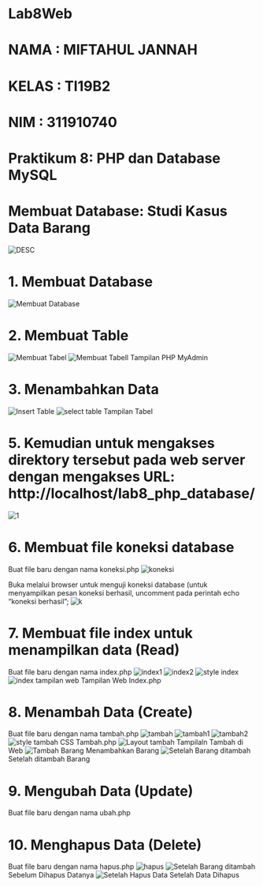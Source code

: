 # Lab8Web
# NAMA  : MIFTAHUL JANNAH
# KELAS : TI19B2
# NIM   : 311910740

#                                       Praktikum 8: PHP dan Database MySQL

# Membuat Database: Studi Kasus Data Barang
![DESC](https://user-images.githubusercontent.com/81582495/120128393-11341280-c1ec-11eb-9b45-e8f24b0d8620.PNG)

# 1. Membuat Database
![Membuat Database](https://user-images.githubusercontent.com/81582495/120128613-a59e7500-c1ec-11eb-8a11-21c43bb0c077.PNG)

# 2. Membuat Table
![Membuat Tabel](https://user-images.githubusercontent.com/81582495/120128898-383f1400-c1ed-11eb-85aa-f95b6070e41b.PNG)
![Membuat Tabell](https://user-images.githubusercontent.com/81582495/120128891-36755080-c1ed-11eb-9434-2c07b7dd4e83.PNG) Tampilan PHP MyAdmin

# 3. Menambahkan Data
![Insert Table](https://user-images.githubusercontent.com/81582495/120129314-efd42600-c1ed-11eb-84c1-baf4b9131a3e.PNG)
![select table](https://user-images.githubusercontent.com/81582495/120129320-f2cf1680-c1ed-11eb-8834-4a5881dec40c.PNG) Tampilan Tabel

# 5. Kemudian untuk mengakses direktory tersebut pada web server dengan mengakses URL: http://localhost/lab8_php_database/
![1](https://user-images.githubusercontent.com/81582495/120129571-6f61f500-c1ee-11eb-8d91-df8c9ba77733.PNG)

# 6. Membuat file koneksi database
Buat file baru dengan nama koneksi.php
![koneksi](https://user-images.githubusercontent.com/81582495/120130147-a71d6c80-c1ef-11eb-9602-df75e7e74adb.PNG)

Buka melalui browser untuk menguji koneksi database (untuk menyampilkan pesan koneksi berhasil, uncomment pada perintah echo “koneksi berhasil”; 
![k](https://user-images.githubusercontent.com/81582495/120130192-c0beb400-c1ef-11eb-8b0b-062968701b13.PNG)

# 7. Membuat file index untuk menampilkan data (Read)
Buat file baru dengan nama index.php
![index1](https://user-images.githubusercontent.com/81582495/120130321-172bf280-c1f0-11eb-8c07-271e8cbff020.PNG)
![index2](https://user-images.githubusercontent.com/81582495/120134034-7c371680-c1f7-11eb-84de-3fbf0875c0b6.PNG)
![style index](https://user-images.githubusercontent.com/81582495/120130710-0c259200-c1f1-11eb-9dbe-8fd697208148.PNG)
![index tampilan web](https://user-images.githubusercontent.com/81582495/120130651-e4cec500-c1f0-11eb-8651-ece2dc605436.png) Tampilan Web Index.php

# 8. Menambah Data (Create)
Buat file baru dengan nama tambah.php
![tambah](https://user-images.githubusercontent.com/81582495/120130780-38d9a980-c1f1-11eb-90c9-d09833cb9db6.PNG)
![tambah1](https://user-images.githubusercontent.com/81582495/120130869-632b6700-c1f1-11eb-8cae-4c44a640ddd4.PNG)
![tambah2](https://user-images.githubusercontent.com/81582495/120130879-66265780-c1f1-11eb-875a-e1928fe9c0e7.PNG)
![style tambah](https://user-images.githubusercontent.com/81582495/120130948-8e15bb00-c1f1-11eb-9eb0-7bcc7f70acf3.PNG) CSS  Tambah.php
![Layout tambah](https://user-images.githubusercontent.com/81582495/120131010-aa195c80-c1f1-11eb-9c6b-0c973205f72c.png) Tampilaln Tambah di Web
![Tambah Barang](https://user-images.githubusercontent.com/81582495/120131109-dc2abe80-c1f1-11eb-88ae-5688fce63a79.png) Menambahkan Barang
![Setelah Barang ditambah](https://user-images.githubusercontent.com/81582495/120131218-2318b400-c1f2-11eb-9965-d958c66001a5.png) Setelah ditambah Barang

# 9. Mengubah Data (Update)
Buat file baru dengan nama ubah.php


# 10. Menghapus Data (Delete)
Buat file baru dengan nama hapus.php
![hapus](https://user-images.githubusercontent.com/81582495/120134970-70e4ea80-c1f9-11eb-9245-f5c943a5e819.PNG)
![Setelah Barang ditambah](https://user-images.githubusercontent.com/81582495/120133746-ebf8d180-c1f6-11eb-9d64-db456ee3427e.png) Sebelum Dihapus Datanya
![Setelah Hapus Data](https://user-images.githubusercontent.com/81582495/120133757-f0bd8580-c1f6-11eb-95fc-61a0d32c71ab.png) Setelah Data Dihapus

